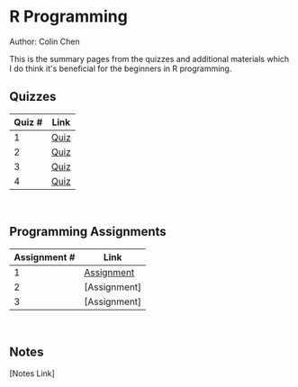 # R Programming

Author: Colin Chen </br>

This is the summary pages from the quizzes and additional materials which I do think it's beneficial for the beginners in R programming.</br>

## Quizzes
Quiz # | Link 
--- | --- 
1 | [Quiz](https://github.com/hsc251/RLearn/blob/master/02_R_Programming/quiz/JHU02_quiz1.md)
2 | [Quiz](https://github.com/hsc251/RLearn/blob/master/02_R_Programming/quiz/JHU02_quiz2.md)
3 | [Quiz](https://github.com/hsc251/RLearn/blob/master/02_R_Programming/quiz/JHU02_quiz3.md)
4 | [Quiz](https://github.com/hsc251/RLearn/blob/master/02_R_Programming/quiz/JHU02_quiz4.md)
</br>

## Programming Assignments
Assignment # | Link 
--- | --- 
1 | [Assignment](https://github.com/hsc251/RLearn/blob/master/02_R_Programming/projects/JHU02_PA01.md)
2 | [Assignment]
3 | [Assignment]
</br>

## Notes
[Notes Link]
